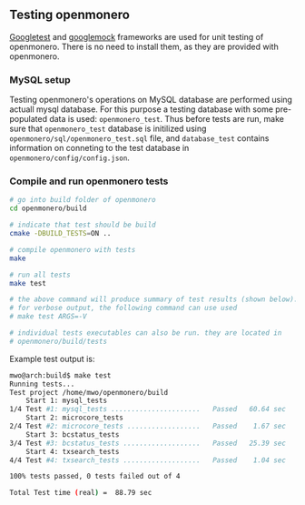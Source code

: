 ## Testing openmonero

[Googletest](https://github.com/google/googletest) and
[googlemock](https://github.com/google/googletest/tree/master/googlemock)
frameworks are used for unit testing of openmonero. There is no need
to install them, as they are provided with openmonero.

### MySQL setup

Testing openmonero's operations on MySQL database are performed using
actuall mysql database. For this purpose a testing database with
some pre-populated data is used: `openmonero_test`. Thus before
tests are run, make sure that `openmonero_test` database is initilized
using `openmonero/sql/openmonero_test.sql` file, and `database_test` contains
information on conneting to the test database in
`openmonero/config/config.json`.

### Compile and run openmonero  tests

```bash
# go into build folder of openmonero
cd openmonero/build

# indicate that test should be build
cmake -DBUILD_TESTS=ON ..

# compile openmonero with tests
make

# run all tests
make test

# the above command will produce summary of test results (shown below).
# for verbose output, the following command can use used
# make test ARGS=-V

# individual tests executables can also be run. they are located in
# openmonero/build/tests

```

Example test output is:

```bash
mwo@arch:build$ make test
Running tests...
Test project /home/mwo/openmonero/build
    Start 1: mysql_tests
1/4 Test #1: mysql_tests ......................   Passed   60.64 sec
    Start 2: microcore_tests
2/4 Test #2: microcore_tests ..................   Passed    1.67 sec
    Start 3: bcstatus_tests
3/4 Test #3: bcstatus_tests ...................   Passed   25.39 sec
    Start 4: txsearch_tests
4/4 Test #4: txsearch_tests ...................   Passed    1.04 sec

100% tests passed, 0 tests failed out of 4

Total Test time (real) =  88.79 sec
```
